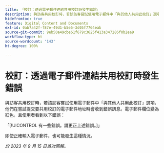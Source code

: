 ```yaml
---
title: 「校訂：透過電子郵件連結共用校訂時發生錯誤」
description: 與訪客共用校訂時，若該訪客嘗試使用電子郵件中「與其他人共用此校訂」選項，他們在嘗試提交要共用校訂的電子郵件地址時會收到錯誤訊息。電子郵件欄位變為紅色，且使用者看到錯誤。
hidefromtoc: true
feature: Digital Content and Documents
exl-id: 0ab7a42f-f87e-49d1-b5e5-3d05f7764eab
source-git-commit: 9eb50a49cbe61f679c3625f413a347286f0b2ea9
workflow-type: ht
source-wordcount: '143'
ht-degree: 100%

---
```


# 校訂：透過電子郵件連結共用校訂時發生錯誤

與訪客共用校訂時，若該訪客嘗試使用電子郵件中「與其他人共用此校訂」選項，他們在嘗試提交要共用校訂的電子郵件地址時會收到錯誤訊息。電子郵件欄位變為紅色，且使用者看到以下錯誤：

「[!UICONTROL 有一些錯誤。請更正上述錯誤。]」

即使正確輸入電子郵件，也可能發生這種情況。

_於 2023 年 9 月 15 日首次回報。_
